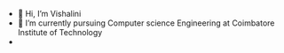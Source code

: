 - 👋 Hi, I’m Vishalini
- 🌱 I’m currently pursuing Computer science Engineering at Coimbatore Institute of Technology
- 
<!---
Vishalini2367/Vishalini2367 is a ✨ special ✨ repository because its `README.md` (this file) appears on your GitHub profile.
You can click the Preview link to take a look at your changes.
--->
